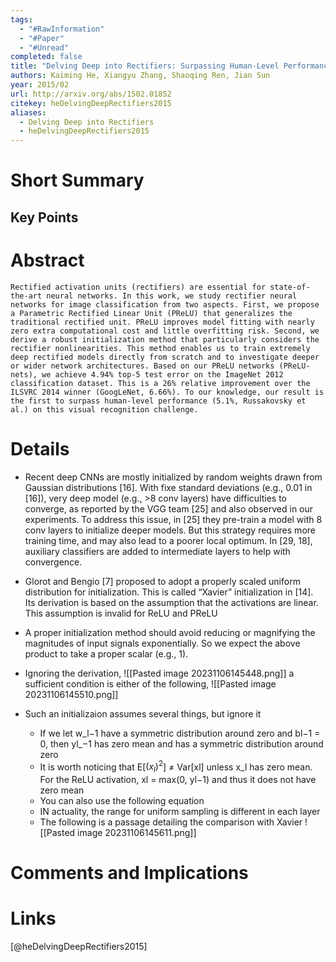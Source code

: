 ```yaml
---
tags:
  - "#RawInformation"
  - "#Paper"
  - "#Unread"
completed: false
title: "Delving Deep into Rectifiers: Surpassing Human-Level Performance on ImageNet Classification"
authors: Kaiming He, Xiangyu Zhang, Shaoqing Ren, Jian Sun
year: 2015/02
url: http://arxiv.org/abs/1502.01852
citekey: heDelvingDeepRectifiers2015
aliases:
  - Delving Deep into Rectifiers
  - heDelvingDeepRectifiers2015
---
```


# Short Summary

## Key Points

# Abstract
```
Rectified activation units (rectifiers) are essential for state-of-the-art neural networks. In this work, we study rectifier neural networks for image classification from two aspects. First, we propose a Parametric Rectified Linear Unit (PReLU) that generalizes the traditional rectified unit. PReLU improves model fitting with nearly zero extra computational cost and little overfitting risk. Second, we derive a robust initialization method that particularly considers the rectifier nonlinearities. This method enables us to train extremely deep rectified models directly from scratch and to investigate deeper or wider network architectures. Based on our PReLU networks (PReLU-nets), we achieve 4.94% top-5 test error on the ImageNet 2012 classification dataset. This is a 26% relative improvement over the ILSVRC 2014 winner (GoogLeNet, 6.66%). To our knowledge, our result is the first to surpass human-level performance (5.1%, Russakovsky et al.) on this visual recognition challenge.
```
# Details
- Recent deep CNNs are mostly initialized by random weights drawn from Gaussian distributions \[16]. With fixe standard deviations (e.g., 0.01 in \[16]), very deep model (e.g., >8 conv layers) have difficulties to converge, as reported by the VGG team \[25] and also observed in our experiments. To address this issue, in \[25] they pre-train a model with 8 conv layers to initialize deeper models. But this strategy requires more training time, and may also lead to a poorer local optimum. In \[29, 18], auxiliary classifiers are added to intermediate layers to help with convergence.
- Glorot and Bengio \[7] proposed to adopt a properly scaled uniform distribution for initialization. This is called “Xavier” initialization in \[14]. Its derivation is based on the assumption that the activations are linear. This assumption is invalid for ReLU and PReLU
- A proper initialization method should avoid reducing or magnifying the magnitudes of input signals exponentially. So we expect the above product to take a proper scalar (e.g., 1).
- Ignoring the derivation,
![[Pasted image 20231106145448.png]]
a sufficient condition is either of the following,
![[Pasted image 20231106145510.png]]

- Such an initializaion assumes several things, but ignore it
	- If we let w_l−1 have a symmetric distribution around zero and bl−1 = 0, then yl_−1 has zero mean and has a symmetric distribution around zero
	- It is worth noticing that E[$(x_l)^2$] ≠ Var[xl] unless x_l has zero mean. For the ReLU activation, xl = max(0, yl−1) and thus it does not have zero mean
	- You can also use the following equation
	- IN actuality, the range for uniform sampling is different in each layer
	- The following is a passage detailing the comparison with Xavier
![[Pasted image 20231106145611.png]]

# Comments and Implications

# Links
[@heDelvingDeepRectifiers2015]